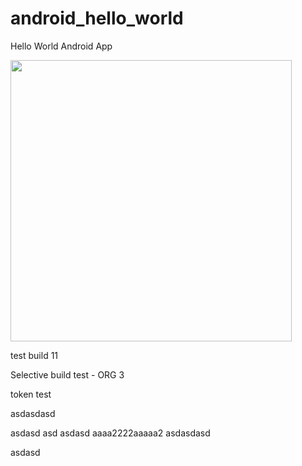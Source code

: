 android_hello_world
===================

Hello World Android App

<img src="http://i.imgur.com/dio0DXF.png" width="450" />

test build 11

Selective build test - ORG 3

token test

asdasdasd

asdasd
asd
asdasd
aaaa2222aaaaa2
asdasdasd


asdasd
